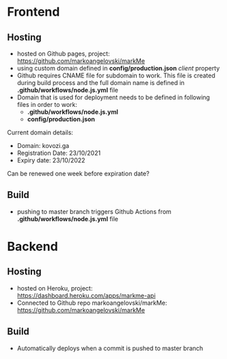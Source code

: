 # Frontend

## Hosting

- hosted on Github pages, project: https://github.com/markoangelovski/markMe
- using custom domain defined in **config/production.json** _client_ property
- Github requires CNAME file for subdomain to work. This file is created during build process and the full domain name is defined in **.github/workflows/node.js.yml** file
- Domain that is used for deployment needs to be defined in following files in order to work:
  - **.github/workflows/node.js.yml**
  - **config/production.json**

Current domain details:

- Domain: kovozi.ga
- Registration Date: 23/10/2021
- Expiry date: 23/10/2022

Can be renewed one week before expiration date?

## Build

- pushing to master branch triggers Github Actions from **.github/workflows/node.js.yml** file

# Backend

## Hosting

- hosted on Heroku, project: https://dashboard.heroku.com/apps/markme-api
- Connected to Github repo markoangelovski/markMe: https://github.com/markoangelovski/markMe

## Build

- Automatically deploys when a commit is pushed to master branch
